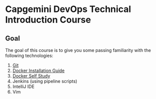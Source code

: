# Capgemini DevOps Technical Introduction Course

## Goal

The goal of this course is to give you some passing familiarity with the 
following technologies:

1. [Git](git.md)
2. [Docker Installation Guide](docker_installation.md)
3. [Docker Self Study](docker-self-study-guide.md)
4. Jenkins (using pipeline scripts)
5. IntelliJ IDE
6. Vim
